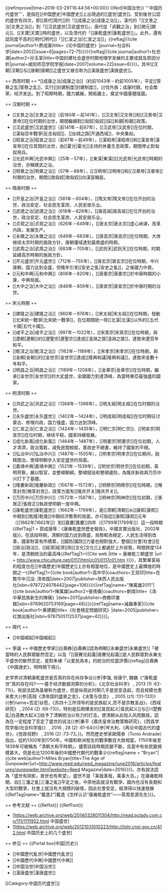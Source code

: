 {{refimprove|time=2018-03-29T16:44:56+00:00}}
{{Not|中国治世}}
'''中国历代盛世'''，是指在[[中国歷史|中国歷史]]上出現過的[[盛世|盛世]]。受到後世公認的盛世有四次，即[[周代|周代]]的「[[成康之治|成康之治]]」，漢代的「[[文景之治|文景之治]]」到「[[汉武盛世|汉武盛世]]」，唐代從「貞觀之治」到[[開元|開元]]、[[天寶|天寶]]時的盛世，以及清代的「[[康乾盛世|康乾盛世]]」。此外，還有認同度不高的[[明代|明代]]「[[仁宣之治|仁宣之治]]」{{reftag|{{cite journal|author1=费成康|title=《论中国的盛世》|journal=社会科学|date=2002|issue=6|pages=72-75}}}}{{reftag|{{cite journal|author1=杜忠潮|author2=孙玉翠|title=中国封建社会盛世时期地理学发展的主要成就及原因分析|journal=咸阳师范学院学报|date=2007|volume=22|issue=6}}}}。其中[[汉朝|汉朝]]与[[唐朝|唐朝]]之盛世又被合称为[[漢唐盛世|漢唐盛世]]。

== 西周时期 ==
*[[成康之治|成康之治]]（約前1043年－約前1005年），平定[[管蔡之乱|管蔡之乱]]，实行[[封建制度|封建制度]]，讨伐外族；成康时期，社会繁荣，经济发达。到了昭穆時期，國力擴展，開拓疆土，奠定中國基礎版圖。


== 汉朝时期 ==
* [[文景之治|文景之治]]（前180年－前141年），[[汉文帝|汉文帝]]和[[汉景帝|汉景帝]]在位时期的治世，期間繼續對[[匈奴|匈奴]]採[[和親|和親]]政策。
* [[汉武盛世|汉武盛世]]（前141年－前87年），[[汉武帝|汉武帝]]在位时期，[[漢匈百年戰爭|反击匈奴]]、[[丝绸之路|开通西域]]、中央集权。
* [[昭宣之治|昭宣之治]]（前87年－前49年），[[漢昭帝|漢昭帝]]和[[漢宣帝|漢宣帝]]在位其間的治世，由[[霍光|霍光]]主持的休養生息政策，期間停止對匈奴用兵。
* [[光武中興|光武中興]]（25年－57年），[[東漢|東漢]][[光武帝|光武帝]]時期的治世，亦稱建武之治。
* [[明章之治|明章之治]]（57年－88年），[[汉明帝|汉明帝]]和[[汉章帝|汉章帝]]时期的治世，期間[[南匈奴|南匈奴]]向漢室稱臣。

== 隋唐时期 ==
* [[开皇之治|开皇之治]]（581年－604年），[[隋文帝|隋文帝]]在位开创的治世，政治安定、社会民生富庶、人民安居乐业。
* [[武德之治|武德之治]]（618年－626年），[[唐高祖|唐高祖]]在位开创的治世，政治安定、社会民生富庶、人民安居乐业。
* [[贞观之治|贞观之治]]（626年－649年），[[唐太宗|唐太宗]]虚心纳谏，改革内政，发展生产。
* [[永徽之治|永徽之治]]（649年－683年），[[唐高宗|唐高宗]]在位時期，大体继续太宗时期的施政方针，唐朝彊域達到最鼎盛的時期。
* [[武周之治|武周之治]]（683年－705年），[[武则天|武则天]]在位時期，时期延續高宗時期的施政方針。
* [[开元盛世|开元盛世]]（712年－755年），[[唐玄宗|唐玄宗]]在位時期，中兴唐朝，国力达到全盛，但晚年引发[[安史之亂|安史之亂]]，之後國力中衰。
* [[元和中興|元和中興]]（806年－820年），[[唐憲宗|唐憲宗]]於中唐時期的小康，中興局面。
* [[大中之治|大中之治]]（846年－859年），[[唐宣宗|唐宣宗]]於中唐时期的治世。

== 宋元時期 ==
* [[建隆之治|建隆之治]]（960年－976年），[[宋太祖|宋太祖]]在位時期，發動[[北宋統一戰爭|北宋統一戰爭]]，在位期間統一除[[北漢|北漢]]以外的[[五代十國|五代十國]]。
* [[咸平之治|咸平之治]]（997年－1022年），[[宋真宗|宋真宗]]在位時期，與[[遼朝|遼朝]]的[[遼聖宗|遼聖宗]]達成[[澶淵之盟|澶淵之盟]]，達致宋遼百年和平。
* [[乾淳之治|乾淳之治]]（1162年－1189年），[[宋孝宗|宋孝宗]]在位時期，與[[金朝|金朝]]的[[金世宗|金世宗]]達成[[隆興和議|隆興和議]]，達致宋金數十年和平。
* [[明昌之治|明昌之治]]（1189年－1208年），[[金章宗|金章宗]]在位時期，繼承[[金世宗|金世宗]]的大定盛世，金國國力到達頂峰，為當時東亞最強盛的國家。

== 明清时期 ==
* [[洪武之治|洪武之治]]（1368年－1398年），[[明太祖|明太祖]]在位时期的治世。
* [[永乐盛世|永乐盛世]]（1402年－1424年），[[明成祖|明成祖]]在位时期征讨蒙古、修理内政，国力强盛，国力达到顶峰。
* [[仁宣之治|仁宣之治]]（1424年－1435年），[[明仁宗|明仁宗]]、[[明宣宗|明宣宗]]在位时期，继续平稳，國家持續發展。
* [[成化新風|成化新風]]（1464年－1487年），[[明憲宗|明憲宗]]在位初期，人才濟濟，政治寬鬆，減免民間稅賦，善政史不絕書，維持了國家的平穩。
* [[弘治中兴|弘治中兴]]（1487年－1505年），[[明孝宗|明孝宗]]在位期间，励精图治，使得明朝步入安定盛世的局面。
* [[嘉靖中興|嘉靖中興]]（1521年－1539年），[[明世宗|明世宗]]在位初期，英明苛察，嚴以馭官，並整頓朝綱，整頓賦役和整頓邊防，為隆庆新政與万历中兴打下了基礎。
* [[隆慶新政|隆慶新政]]（1567年－1572年），[[明穆宗|明穆宗]]在位時期，[[俺答封贡|俺答封贡]]，政策方面有[[隆庆开关|隆庆开关]]。
* [[万历中兴|万历中兴]]（1572年－1587年），[[明神宗|明神宗]]在位初期，[[張居正|張居正]]執政使明朝一度中興。
* [[康乾盛世|康乾盛世]]（1662年－1799年），是[[清朝|清朝]]从[[康熙|康熙]]中期到[[乾隆|乾隆]]中期经济繁荣的局面，亦可指從[[康熙|康熙]]元年（[[1662年|1662年]]）到[[嘉慶|嘉慶]]四年（[[1799年|1799年]]）這一段時期{{RefTag|1 = 郭成康等：《康雍乾盛世歷史報告》，中國言實出版社，2002年版}}，在該段時期，清朝的国力达到鼎盛，局勢較為穩定，人民生活得到改善，國家財富有所積累，[[國防|國防]]力量也相對強大，整個[[社會|社會]]在[[政治|政治]]、[[經濟|經濟]]和[[文化|文化]]上都處於上升狀態，時間跨度134年，是清朝统治的最高峰{{RefTag|1={{Cite web  |title =  康雍乾三朝盛世 |url = http://www.chiculture.net/0117/html/c01/0117c01.htm }}}}，其繁華富裕的程度也在[[中國歷史|中國歷史]]上亦有相當地位，是中國歷史上最輝煌的時期之一{{RefTag|1={{cite book|author1=高中华|coauthors=王双印|title=在繁华中沉没: 清帝国|date=2007|publisher=陕西人民出版社|isbn=9787224078442|page=106}}}}{{refTag|name="陳萬雄2011"|{{cite book|author1=陳萬雄|author2=張倩儀|coauthors=劉煒|title=《淸: 中華民族新生的陣痛》|date=2011|publisher=商務印書館|isbn=9789620753169|page=48}}}}{{refTag|name=滅蟲專家|{{cite book|author1=黄建鋼|title=《社會穩定問題研究》|date=2005|publisher=红旗出版社|isbn=9787505112537|page=42}}}}。

== 現代 ==
* [[中国崛起|中国崛起]]

== 爭議 ==
中國歷史學家[[白壽彝|白壽彝]]認為明朝[[永樂盛世|永樂盛世]]「被當時的人民群眾斷然否定」以及「[[唐賽兒起義|唐賽兒起義]]是人民群眾對永樂太平盛世的斷然否定，是對朱棣「以愛民為本」的統治的恰當評價{{reftag|白壽彝《中國通史》，明時期下冊}}。

史学界对清朝康乾盛世是否真的存在尚存争议{{参|李强, 徐康宁, 魏巍《“康乾盛世”真的存在吗?——基于经济数据测算的分析》，《北京社会科学》 , 2013 (1) :62-71}}。有說法認為虽被称为盛世，但是纵观此时期几乎是民变迭起，而且规模也愈来愈大{{参|高翔《清帝国的盛衰之变》，《决策与信息》 , 2005 (z1) :131-133}}{{参|name=否定|谷苞，《苏四十三所领导的是民族起义,而不是宗教圣战》，《西域研究》 , 2004 (2) :69-73}}，特别是后期爆发的[[苗民起义|苗民起义]]与[[川楚教乱|白莲教大起义]]给予了清朝统治以有力的打击，使清朝从此陷入风雨飘摇，認為在一定程度了否定了盛世的说法{{参|秦平《嘉庆皇帝治教策略研究》，《西昌学院学报(社会科学版)》 , 2016 , 28 (2) :61-64}}{{参|岑大利，《再论中国古代的盛世》，《党政视野》 , 2016 (2) :73-73。}}。然而歷史學家歐陽泰（Tonio Andrade）指出，從約1300年到1750年，中國和歐洲發生的戰爭數目大致相當，1750年後至1839年可被稱為「清朝大和平時期」，儘管該段時期民變不斷，且當中有些民變規模甚大，但是也比1200年後的中國歷代朝代的戰事少{{reftag|name = "Bryan"|{{cite web|author1=Miles Bryan|title=The Age of Gunpowder|url=http://www.reed.edu/reed_magazine/june2016/articles/features/gunpowder.html|website=Reed Magazine|date=2016}}}}。亦有說法認為「盛世有阴影，衰世也有希望」，盛世不是「美哉善哉，萬事大吉。」在康雍乾時期，自[[三藩之亂|三藩之亂]]平定之後，中原地區就沒有戰爭，國內也沒有長期和大型的戰爭，社會上就沒有大規模的破壞，因此社會安定，經濟得以快速發展{{RefTag|name="戴逸2"|戴逸《怎样认识“康雍乾盛世”——答周思源先生》}}。

== 参考文献 ==
{{Reflist}}
{{RefFoot}}
* [https://web.archive.org/web/20140328011304/http://read.pclady.com.cn/111/1111952.html 中国盛世]
* [https://web.archive.org/web/20121031010223/http://lishi.cnxi.gov.cn/412.html 中国历史上的几个盛世]

== 参见 ==
{{Portal box|中国|历史}}
* [[中國歷代亂世|中國歷代亂世]]
* [[中國歷代中興|中國歷代中興]]
* [[中国治世|中国治世]]
* [[漢唐盛世|漢唐盛世]]

[[Category:中国历代盛世|]]